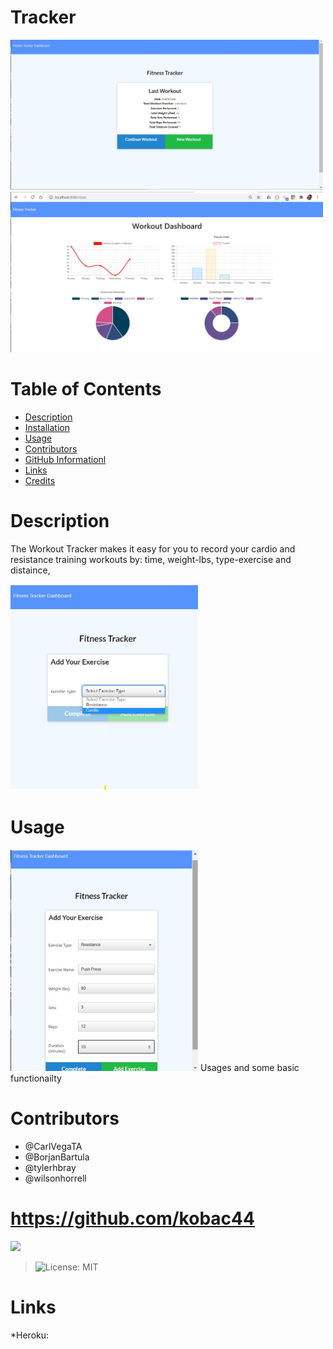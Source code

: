 # Tracker

<img src="./Assets/lastWorkout.jpg" width="500px">
<img src="./Assets/TrackerDashboard.jpg" width="500px">

# Table of Contents

- [Description](#description)
- [Installation](#installation)
- [Usage](#usage)
- [Contributors](#contributors)
- [GitHub Informationl](#github-information)
- [Links](#links)
- [Credits](#credits)

# Description

The Workout Tracker makes it easy for you to record your cardio and resistance training workouts by: time, weight-lbs, type-exercise and distaince,

<img src="./Assets/trackerNav.jpg" width="300px">

# Usage

<img src="./Assets/workOutOption.jpg" width="300px">
Usages and some basic functionailty

# Contributors

- @CarlVegaTA
- @BorjanBartula
- @tylerhbray
- @wilsonhorrell

# https://github.com/kobac44

<img src="https://avatars0.githubusercontent.com/kobac44" width="200px">

> ![License: MIT](https://img.shields.io/badge/License-MIT-yellow.svg)

# Links

\*Heroku:
